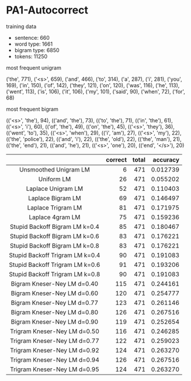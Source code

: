 # PA1-Autocorrect

training data
* sentence: 660
* word type: 1661
* bigram type: 6850
* tokens: 11250

most frequent unigram

('the', 771), ('&lt;s&gt;', 659), ('and', 466), ('to', 314), ('a', 287), ('i', 281), ('you', 169), ('in', 150), ('of', 142), ('they', 121), ('on', 120), ('was', 116), ('he', 113), ('went', 113), ('is', 106), ('it', 106), ('my', 101), ('said', 90), ('when', 72), ('for', 68)

most frequent bigram

(('&lt;s&gt;', 'the'), 94), (('and', 'the'), 73), (('to', 'the'), 71), (('in', 'the'), 61), (('&lt;s&gt;', 'i'), 60), (('of', 'the'), 49), (('on', 'the'), 45), (('&lt;s&gt;', 'they'), 36), (('went', 'to'), 35), (('&lt;s&gt;', 'when'), 29), (('i', 'am'), 27), (('&lt;s&gt;', 'my'), 22), (('the', 'police'), 22), (('and', 'i'), 22), (('the', 'old'), 22), (('the', 'man'), 21), (('the', 'end'), 21), (('and', 'he'), 21), (('&lt;s&gt;', 'one'), 20), (('end', '&lt;/s&gt;'), 20)

| |correct|total | accuracy|
|:-:|--:|--:|--:|
|Unsmoothed Unigram LM |6 |471 |0.012739 |
|Uniform LM|26 |471 |0.055202 |
|Laplace Unigram LM |52 | 471| 0.110403 |
|Laplace Bigram LM|69 | 471| 0.146497 |
|Laplace Trigram LM|81 | 471| 0.171975 |
|Laplace 4gram LM|75 | 471| 0.159236 |
|Stupid Backoff Bigram LM k=0.4|85 | 471|0.180467 |
|Stupid Backoff Bigram LM k=0.6|83 | 471|0.176221 |
|Stupid Backoff Bigram LM k=0.8|83 | 471|0.176221 |
|Stupid Backoff Trigram LM k=0.4|90 | 471|0.191083 |
|Stupid Backoff Trigram LM k=0.6|91 | 471|0.193206 |
|Stupid Backoff Trigram LM k=0.8|90 | 471|0.191083 |
|Bigram Kneser-Ney LM d=0.40|115 | 471|0.244161 |
|Bigram Kneser-Ney LM d=0.60|120 | 471|0.254777 |
|Bigram Kneser-Ney LM d=0.77|123 | 471|0.261146 |
|Bigram Kneser-Ney LM d=0.80|126 | 471|0.267516 |
|Bigram Kneser-Ney LM d=0.90|119 | 471|0.252654 |
|Trigram Kneser-Ney LM d=0.50|116 | 471|0.246285 |
|Trigram Kneser-Ney LM d=0.77|122 | 471|0.259023 |
|Trigram Kneser-Ney LM d=0.92|124 | 471|0.263270 |
|Trigram Kneser-Ney LM d=0.94|126 | 471|0.267516 |
|Trigram Kneser-Ney LM d=0.95|124 | 471|0.263270 |
